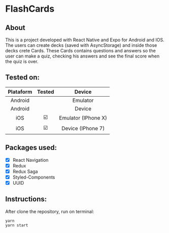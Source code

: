 # FlashCards
## About
This is a project developed with React Native and Expo for Android and IOS.
<br>
The users can create decks (saved with AsyncStorage) and inside those decks crete Cards.
These Cards contains questions and answers so the user can make a quiz, checking his answers and see the final score when the quiz is over.

## Tested on:

|      Plataform    |       Tested             |        Device       | 
|:-----------------:|:------------------------:|:-------------------:|
| Android           |                          | Emulator            |
| Android           |                          | Device              |
| iOS               | :ballot_box_with_check:  | Emulator (IPhone X) |  
| iOS               | :ballot_box_with_check:  | Device (IPhone 7)   |     

## Packages used:

- [X] React Navigation
- [X] Redux
- [X] Redux Saga
- [X] Styled-Components
- [X] UUID
 
## Instructions:
After clone the repository, run on terminal:
```
yarn
yarn start
```
